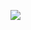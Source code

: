 [![](https://mermaid.ink/img/pako:eNptks1OwzAMx1-lyqmI7QUqLhNcODBNG-LUi5d4rUUaV24ywcbenfRjbVHJJbHzt3924qvSbFBlSltomheCQqDKXRIX7Up2mDz9rNfJHmthEzzLW2hIg11KNjUI2pLf0eKJHWlearZwxgIMy6vzKA59L-nYS8a1v02SR88aJH0Y7RpC88fRRKgmdjDEpgcv5Iqk6qxBd5vTluVOOEtFzD6kcKFC4QkFHp3BOZxiNIE8swgSf_Al_Q-46H3i4RcdSXZQkBsrD2JnTEN9d1s-w-YI6bycAJYucA-_o9VKxborIBM_t0PlypdYYa6yeDQgn7nKXauD-OaHb6dV5iXgSgmHolTZCWwTrVCb2PIwGaMXDbUfNcxOu91-AU23wPc?type=png)](https://mermaid.live/edit#pako:eNptks1OwzAMx1-lyqmI7QUqLhNcODBNG-LUi5d4rUUaV24ywcbenfRjbVHJJbHzt3924qvSbFBlSltomheCQqDKXRIX7Up2mDz9rNfJHmthEzzLW2hIg11KNjUI2pLf0eKJHWlearZwxgIMy6vzKA59L-nYS8a1v02SR88aJH0Y7RpC88fRRKgmdjDEpgcv5Iqk6qxBd5vTluVOOEtFzD6kcKFC4QkFHp3BOZxiNIE8swgSf_Al_Q-46H3i4RcdSXZQkBsrD2JnTEN9d1s-w-YI6bycAJYucA-_o9VKxborIBM_t0PlypdYYa6yeDQgn7nKXauD-OaHb6dV5iXgSgmHolTZCWwTrVCb2PIwGaMXDbUfNcxOu91-AU23wPc)
